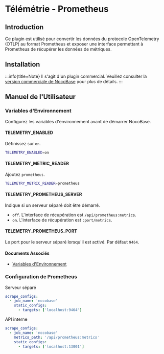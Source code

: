 # Télémétrie - Prometheus

<PluginInfo name="telemetry-prometheus"></PluginInfo>

## Introduction

Ce plugin est utilisé pour convertir les données du protocole OpenTelemetry (OTLP) au format Prometheus et exposer une interface permettant à Prometheus de récupérer les données de métriques.

## Installation

:::info{title=Note}
Il s'agit d'un plugin commercial. Veuillez consulter la [version commerciale de NocoBase](https://www.nocobase.com/commercial) pour plus de détails.
:::

## Manuel de l'Utilisateur

### Variables d'Environnement

Configurez les variables d'environnement avant de démarrer NocoBase.

#### TELEMETRY_ENABLED

Définissez sur `on`.

```bash
TELEMETRY_ENABLED=on
```

#### TELEMETRY_METRIC_READER

Ajoutez `prometheus`.

```bash
TELEMETRY_METRIC_READER=prometheus
```

#### TELEMETRY_PROMETHEUS_SERVER

Indique si un serveur séparé doit être démarré.

- `off`. L'interface de récupération est `/api/prometheus:metrics`.
- `on`. L'interface de récupération est `:port/metrics`.

#### TELEMETRY_PROMETHEUS_PORT

Le port pour le serveur séparé lorsqu'il est activé. Par défaut `9464`.

#### Documents Associés

- [Variables d'Environnement](../../welcome/getting-started/env.md#telemetry_enabled)

### Configuration de Prometheus

Serveur séparé

```yaml
scrape_configs:
  - job_name: 'nocobase'
    static_configs:
      - targets: ['localhost:9464']
```

API interne

```yaml
scrape_configs:
  - job_name: 'nocobase'
    metrics_path: '/api/prometheus:metrics'
    static_configs:
      - targets: ['localhost:13001']
```

